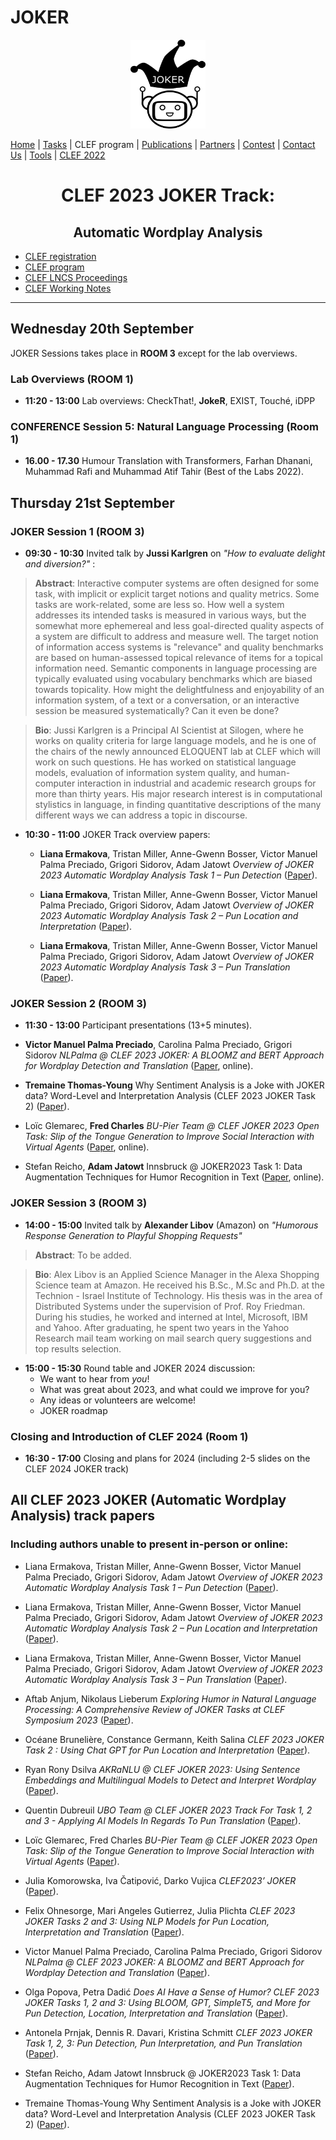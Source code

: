 # JOKER
  <p align="center">
  <img src="img/joker.png" width="120" height="142">
  </p>

[Home](index) | [Tasks](https://www.joker-project.com/clef-2023/tasks) | CLEF program | [Publications](publications) | [Partners](partners) | [Contest](contest) | [Contact Us](contact) | [Tools](tools) | [CLEF 2022](https://www.joker-project.com/clef-2022/EN/project)
<br>
<h1 align="center">CLEF 2023 JOKER Track:</h1>
<h2 align="center">Automatic Wordplay Analysis</h2> 

* [CLEF registration](https://clef2023.clef-initiative.eu/index.php?page=Pages/conferenceRegistration.html)
* [CLEF program](https://clef2023.clef-initiative.eu/index.php?page=Pages/programme.html)
* [CLEF LNCS Proceedings](https://link.springer.com/conference/clef)
* [CLEF Working Notes](https://ceur-ws.org/)

------------------------------------------------------------
## Wednesday 20th September 

JOKER Sessions takes place in **ROOM 3** except for the lab overviews.


### Lab Overviews (ROOM 1)
* **11:20 - 13:00** Lab overviews: CheckThat!, **JokeR**, EXIST, Touché, iDPP
			
### CONFERENCE Session 5: Natural Language Processing (Room 1)

* **16.00 - 17.30** Humour Translation with Transformers, Farhan Dhanani, Muhammad Rafi and Muhammad Atif Tahir (Best of the Labs 2022).

## Thursday 21st September

### JOKER Session 1 (ROOM 3)

* **09:30 - 10:30** Invited talk by **Jussi Karlgren** on _"How to evaluate delight and diversion?"_ : 

> **Abstract**: Interactive computer systems are often designed for some task, with implicit or explicit target notions and quality metrics. Some tasks are work-related, some are less so. How well a system addresses its intended tasks is measured in various ways, but the somewhat more ephemereal and less goal-directed quality aspects of a system are difficult to address and measure well. The target notion of information access systems is "relevance" and quality benchmarks are based on human-assessed topical relevance of items for a topical information need. Semantic components in language processing are typically evaluated using vocabulary benchmarks which are biased towards topicality. How might the delightfulness and enjoyability of an information system, of a text or a conversation, or an interactive session be measured systematically? Can it even be done?

> **Bio**: Jussi Karlgren is a Principal AI Scientist at Silogen, where he works on quality criteria for large language models, and he is one of the chairs of the newly announced ELOQUENT lab at CLEF which will work on such questions. He has worked on statistical language models, evaluation of information system quality, and human-computer interaction in industrial and academic research groups for more than thirty years. His major research interest is in computational stylistics in language, in finding quantitative descriptions of the many different ways we can address a topic in discourse.


* **10:30 - 11:00** JOKER Track overview papers:
   * **Liana Ermakova**, Tristan Miller, Anne-Gwenn Bosser, Victor Manuel Palma Preciado, Grigori Sidorov, Adam Jatowt
_Overview of JOKER 2023 Automatic Wordplay Analysis Task 1 – Pun Detection_
([Paper](https://www.dei.unipd.it/~faggioli/temp/CLEF2023-proceedings/paper-149.pdf)).

   * **Liana Ermakova**, Tristan Miller, Anne-Gwenn Bosser, Victor Manuel Palma Preciado, Grigori Sidorov, Adam Jatowt
_Overview of JOKER 2023 Automatic Wordplay Analysis Task 2 – Pun Location and Interpretation_
([Paper](https://www.dei.unipd.it/~faggioli/temp/CLEF2023-proceedings/paper-150.pdf)).

   * **Liana Ermakova**, Tristan Miller, Anne-Gwenn Bosser, Victor Manuel Palma Preciado, Grigori Sidorov, Adam Jatowt
_Overview of JOKER 2023 Automatic Wordplay Analysis Task 3 – Pun Translation_
([Paper](https://www.dei.unipd.it/~faggioli/temp/CLEF2023-proceedings/paper-151.pdf)).

### JOKER Session 2 (ROOM 3)

* **11:30 - 13:00** Participant presentations (13+5 minutes).

* **Victor Manuel Palma Preciado**, Carolina Palma Preciado, Grigori Sidorov
_NLPalma @ CLEF 2023 JOKER: A BLOOMZ and BERT Approach for Wordplay Detection and Translation_
([Paper](https://www.dei.unipd.it/~faggioli/temp/CLEF2023-proceedings/paper-159.pdf), online).

* **Tremaine Thomas-Young**
Why Sentiment Analysis is a Joke with JOKER data? Word-Level and Interpretation Analysis (CLEF 2023 JOKER Task 2)
([Paper](https://www.dei.unipd.it/~faggioli/temp/CLEF2023-proceedings/paper-163.pdf)).

* Loïc Glemarec, **Fred Charles**
_BU-Pier Team @ CLEF JOKER 2023 Open Task: Slip of the Tongue Generation to Improve Social Interaction with Virtual Agents_
([Paper](https://www.dei.unipd.it/~faggioli/temp/CLEF2023-proceedings/paper-156.pdf), online).

* Stefan Reicho, **Adam Jatowt**
Innsbruck @ JOKER2023 Task 1: Data Augmentation Techniques for Humor Recognition in Text
([Paper](https://www.dei.unipd.it/~faggioli/temp/CLEF2023-proceedings/paper-162.pdf), online).

### JOKER Session 3 (ROOM 3)

* **14:00 - 15:00** Invited talk by **Alexander Libov** (Amazon) on _"Humorous Response Generation to Playful Shopping Requests"_  

> **Abstract**: To be added.

> **Bio**: Alex Libov is an Applied Science Manager in the Alexa Shopping Science team at Amazon.  He received his B.Sc., M.Sc and Ph.D. at the Technion - Israel Institute of Technology. His thesis was in the area of Distributed Systems under the supervision of Prof. Roy Friedman. During his studies, he worked and interned at Intel, Microsoft, IBM and Yahoo. After graduating, he spent two years in the Yahoo Research mail team working on mail search query suggestions and top results selection.

* **15:00 - 15:30** Round table and JOKER 2024 discussion:
    * We want to hear from *you*!
    * What was great about 2023, and what could we improve for you?
    * Any ideas or volunteers are welcome!
    * JOKER roadmap    

### Closing and Introduction of CLEF 2024 (Room 1)
* **16:30 - 17:00** Closing and plans for 2024 (including 2-5 slides on the CLEF 2024 JOKER track)

## All CLEF 2023 JOKER (Automatic Wordplay Analysis) track papers 

### Including authors unable to present in-person or online:

* Liana Ermakova, Tristan Miller, Anne-Gwenn Bosser, Victor Manuel Palma Preciado, Grigori Sidorov, Adam Jatowt
_Overview of JOKER 2023 Automatic Wordplay Analysis Task 1 – Pun Detection_
([Paper](https://www.dei.unipd.it/~faggioli/temp/CLEF2023-proceedings/paper-149.pdf)).

* Liana Ermakova, Tristan Miller, Anne-Gwenn Bosser, Victor Manuel Palma Preciado, Grigori Sidorov, Adam Jatowt
_Overview of JOKER 2023 Automatic Wordplay Analysis Task 2 – Pun Location and Interpretation_
([Paper](https://www.dei.unipd.it/~faggioli/temp/CLEF2023-proceedings/paper-150.pdf)).

* Liana Ermakova, Tristan Miller, Anne-Gwenn Bosser, Victor Manuel Palma Preciado, Grigori Sidorov, Adam Jatowt
_Overview of JOKER 2023 Automatic Wordplay Analysis Task 3 – Pun Translation_
([Paper](https://www.dei.unipd.it/~faggioli/temp/CLEF2023-proceedings/paper-151.pdf)).

* Aftab Anjum, Nikolaus Lieberum
_Exploring Humor in Natural Language Processing: A Comprehensive Review of JOKER Tasks at CLEF Symposium 2023_
([Paper](https://www.dei.unipd.it/~faggioli/temp/CLEF2023-proceedings/paper-152.pdf)).

* Océane Brunelière, Constance Germann, Keith Salina
_CLEF 2023 JOKER Task 2 : Using Chat GPT for Pun Location and Interpretation_
([Paper](https://www.dei.unipd.it/~faggioli/temp/CLEF2023-proceedings/paper-153.pdf)).

* Ryan Rony Dsilva
_AKRaNLU @ CLEF JOKER 2023: Using Sentence Embeddings and Multilingual Models to Detect and Interpret Wordplay_
([Paper](https://www.dei.unipd.it/~faggioli/temp/CLEF2023-proceedings/paper-154.pdf)).

* Quentin Dubreuil
_UBO Team @ CLEF JOKER 2023 Track For Task 1, 2 and 3 - Applying AI Models In Regards To Pun Translation_
([Paper](https://www.dei.unipd.it/~faggioli/temp/CLEF2023-proceedings/paper-155.pdf)).

* Loïc Glemarec, Fred Charles
_BU-Pier Team @ CLEF JOKER 2023 Open Task: Slip of the Tongue Generation to Improve Social Interaction with Virtual Agents_
([Paper](https://www.dei.unipd.it/~faggioli/temp/CLEF2023-proceedings/paper-156.pdf)).

* Julia Komorowska, Iva Čatipović, Darko Vujica
_CLEF2023’ JOKER_
([Paper](https://www.dei.unipd.it/~faggioli/temp/CLEF2023-proceedings/paper-157.pdf)).

* Felix Ohnesorge, Mari Angeles Gutierrez, Julia Plichta
_CLEF 2023 JOKER Tasks 2 and 3: Using NLP Models for Pun Location, Interpretation and Translation_
([Paper](https://www.dei.unipd.it/~faggioli/temp/CLEF2023-proceedings/paper-158.pdf)).

* Victor Manuel Palma Preciado, Carolina Palma Preciado, Grigori Sidorov
_NLPalma @ CLEF 2023 JOKER: A BLOOMZ and BERT Approach for Wordplay Detection and Translation_
([Paper](https://www.dei.unipd.it/~faggioli/temp/CLEF2023-proceedings/paper-159.pdf)).

* Olga Popova, Petra Dadić
_Does AI Have a Sense of Humor? CLEF 2023 JOKER Tasks 1, 2 and 3: Using BLOOM, GPT, SimpleT5, and More for Pun Detection, Location, Interpretation and Translation_
([Paper](https://www.dei.unipd.it/~faggioli/temp/CLEF2023-proceedings/paper-160.pdf)).

* Antonela Prnjak, Dennis R. Davari, Kristina Schmitt
_CLEF 2023 JOKER Task 1, 2, 3: Pun Detection, Pun Interpretation, and Pun Translation_
([Paper](https://www.dei.unipd.it/~faggioli/temp/CLEF2023-proceedings/paper-161.pdf)).

* Stefan Reicho, Adam Jatowt
Innsbruck @ JOKER2023 Task 1: Data Augmentation Techniques for Humor Recognition in Text
([Paper](https://www.dei.unipd.it/~faggioli/temp/CLEF2023-proceedings/paper-162.pdf)).

* Tremaine Thomas-Young
Why Sentiment Analysis is a Joke with JOKER data? Word-Level and Interpretation Analysis (CLEF 2023 JOKER Task 2)
([Paper](https://www.dei.unipd.it/~faggioli/temp/CLEF2023-proceedings/paper-163.pdf)).

